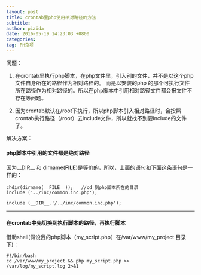 ```yaml
---
layout: post
title: crontab里php使用相对路径的方法
subtitle: 
author: pizida
date: 2016-05-19 14:23:03 +0800
categories: 
tag: PH杂项
---
```

  
问题：

1. 在crontab里执行php脚本，在php文件里，引入别的文件，并不是以这个php文件自身所在的路径作为相对路径的。 而是以安装的php 的那个可执行文件所在路径作为相对路径的。所以在php脚本中引用相对路径文件都会报文件不存在等问题。    

2. 因为crontab默认在/root下执行，所以php脚本引入相对路径时，会按照crontab执行路径（/root）去include文件，所以就找不到要include的文件了。

解决方案：   

#### php脚本中引用的文件都是绝对路径  
因为__DIR__ 和 dirname(__FILE__)是等价的，所以，上面的语句和下面这条语句是一样的：

```
chdir(dirname(__FILE__));   //cd 到php脚本所在的目录  
include ('../inc/common.inc.php'); 

include (__DIR__.'/../inc/common.inc.php');
```

---------------------------------------
#### 在crontab中先切换到执行脚本的路径，再执行脚本  
借助shell(假设我的php脚本（my_script.php）在/var/www/my_project 目录下)：

```
#!/bin/bash  
cd /var/www/my_project && php my_script.php >>  
/var/log/my_script.log 2>&1 
```
